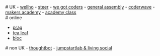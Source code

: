 <section>
# UK
- <a href="wellho.net">wellho</a>
- <a href="steer.me">steer</a>
- <a href="wegotcoders.com">we got coders</a>
- <a href="generalassemb.ly">general assembly</a>
- <a href="coderwave.com">coderwave</a>
- <a href="http://www.makersacademy.com/">makers academy</a>
- <a href="http://academyclass.com/">academy class</a>

</section>

<section>
# online

- <a href="http://pragmaticstudio.com/">prag</a>
- <a href="http://www.gotealeaf.com/">tea leaf</a>
- <a href="https://www.bloc.io/">bloc</a>


</section>

<section>
# non UK
- <a href="http://www.apprentice.io/">thoughtbot</a>
- <a href="http://hungryacademy.com/">jumpstartlab & living social</a>
</section>
